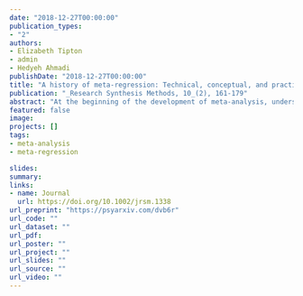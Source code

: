 ```yaml
---
date: "2018-12-27T00:00:00"
publication_types:
- "2"
authors:
- Elizabeth Tipton
- admin
- Hedyeh Ahmadi
publishDate: "2018-12-27T00:00:00"
title: "A history of meta-regression: Technical, conceptual, and practical developments between 1974 and 2018"
publication: "_Research Synthesis Methods, 10_(2), 161-179"
abstract: "At the beginning of the development of meta‐analysis, understanding the role of moderators was given the highest priority, with meta‐regression provided as a method for achieving this goal. Yet in current practice, meta‐regression is not as commonly used as anticipated. This paper seeks to understand this mismatch by reviewing the history of meta‐regression methods over the past 40 years. We divide this time span into four periods and examine three types of methodological developments within each period: technical, conceptual, and practical. Our focus is broad and includes development of methods in the fields of education, psychology, and medicine. We conclude the paper with a discussion of five consensus points, as well as open questions and areas of research for the future."
featured: false
image: 
projects: []
tags: 
- meta-analysis
- meta-regression

slides: 
summary: 
links:
- name: Journal
  url: https://doi.org/10.1002/jrsm.1338
url_preprint: "https://psyarxiv.com/dvb6r"
url_code: ""
url_dataset: ""
url_pdf: 
url_poster: ""
url_project: ""
url_slides: ""
url_source: ""
url_video: ""
---
```

